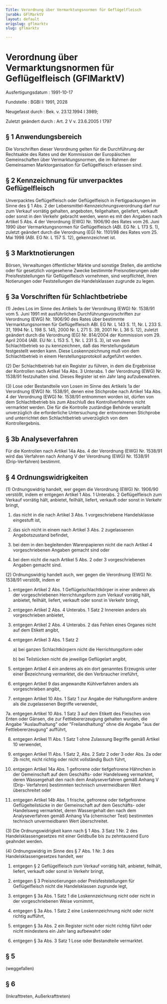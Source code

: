 ```yaml
---
Title: Verordnung über Vermarktungsnormen für Geflügelfleisch
jurabk: GFlMarktV
layout: default
origslug: gflmarktv
slug: gflmarktv

---
```


# Verordnung über Vermarktungsnormen für Geflügelfleisch (GFlMarktV)

Ausfertigungsdatum
:   1991-10-17

Fundstelle
:   BGBl I: 1991, 2028

Neugefasst durch
:   Bek. v. 23.12.1994 I 3989;

Zuletzt geändert durch
:   Art. 2 V v. 23.6.2005 I 1797


## § 1 Anwendungsbereich

Die Vorschriften dieser Verordnung gelten für die Durchführung der
Rechtsakte des Rates und der Kommission der Europäischen
Gemeinschaften über Vermarktungsnormen, die im Rahmen der Gemeinsamen
Marktorganisation für Geflügelfleisch erlassen sind.


## § 2 Kennzeichnung für unverpacktes Geflügelfleisch

Unverpacktes Geflügelfleisch oder Geflügelfleisch in Fertigpackungen
im Sinne des § 1 Abs. 2 der Lebensmittel-Kennzeichnungsverordnung darf
nur zum Verkauf vorrätig gehalten, angeboten, feilgehalten, geliefert,
verkauft oder sonst in den Verkehr gebracht werden, wenn es mit den
Angaben nach Artikel 5 Abs. 4 der Verordnung (EWG) Nr. 1906/90 des
Rates vom 26. Juni 1990 über Vermarktungsnormen für Geflügelfleisch
(ABl. EG Nr. L 173 S. 1), zuletzt geändert durch die Verordnung (EG)
Nr. 1101/98 des Rates vom 25. Mai 1998 (ABl. EG Nr. L 157 S. 12),
gekennzeichnet ist.


## § 3 Marktnotierungen

Börsen, Verwaltungen öffentlicher Märkte und sonstige Stellen, die
amtliche oder für gesetzlich vorgesehene Zwecke bestimmte
Preisnotierungen oder Preisfeststellungen für Geflügelfleisch
vornehmen, sind verpflichtet, ihren Notierungen oder Feststellungen
die Handelsklassen zugrunde zu legen.


## § 3a Vorschriften für Schlachtbetriebe

(1) Jedes Los im Sinne des Artikels 1a der Verordnung (EWG) Nr.
1538/91 vom 5. Juni 1991 mit ausführlichen Durchführungsvorschriften
zur Verordnung (EWG) Nr. 1906/90 des Rates über bestimmte
Vermarktungsnormen für Geflügelfleisch ABl. EG Nr. L 143 S. 11, Nr. L
233 S. 31, 1994 Nr. L 198 S. 145, 2000 Nr. L 271 S. 39, 2001 Nr. L 36
S. 12), zuletzt geändert durch die Verordnung (EG) Nr. 814/2004 der
Kommission vom 29. April 2004 (ABl. EU Nr. L 153 S. 1, Nr. L 231 S.
3), ist von dem Schlachtbetrieb so zu kennzeichnen, daß das
Herstellungsdatum festgestellt werden kann. Diese Loskennzeichnung muß
von dem Schlachtbetrieb in einem Herstellungsprotokoll aufgeführt
werden.

(2) Der Schlachtbetrieb hat ein Register zu führen, in dem die
Ergebnisse der Kontrollen nach Artikel 14a Abs. 3 Unterabs. 1 der
Verordnung (EWG) Nr. 1538/91 festzuhalten sind. Dieses Register ist
ein Jahr lang aufzubewahren.

(3) Lose oder Bestandteile von Losen im Sinne des Artikels 1a der
Verordnung (EWG) Nr. 1538/91, denen eine Stichprobe nach Artikel 14a
Abs. 4 der Verordnung (EWG) Nr. 1538/91 entnommen worden ist, dürfen
von dem Schlachtbetrieb bis zum Abschluß des Kontrollverfahrens nicht
vermarktet werden. Die für die Kontrolle zuständige Behörde veranlaßt
unverzüglich die erforderliche Untersuchung der entnommenen Stichprobe
und unterrichtet den Schlachtbetrieb unverzüglich von dem
Kontrollergebnis.


## § 3b Analyseverfahren

Für die Kontrollen nach Artikel 14a Abs. 4 der Verordnung (EWG) Nr.
1538/91 wird das Verfahren nach Anhang V der Verordnung (EWG) Nr.
1538/91 (Drip-Verfahren) bestimmt.


## § 4 Ordnungswidrigkeiten

(1) Ordnungswidrig handelt, wer gegen die Verordnung (EWG) Nr. 1906/90
verstößt, indem er entgegen Artikel 1 Abs. 1 Unterabs. 2
Geflügelfleisch zum Verkauf vorrätig hält, anbietet, feilhält,
liefert, verkauft oder sonst in Verkehr bringt,

1.  das nicht in die nach Artikel 3 Abs. 1 vorgeschriebene Handelsklasse
    eingestuft ist,


2.  das sich nicht in einem nach Artikel 3 Abs. 2 zugelassenen
    Angebotszustand befindet,


3.  bei dem in den begleitenden Warenpapieren nicht die nach Artikel 4
    vorgeschriebenen Angaben gemacht sind oder


4.  bei dem nicht die nach Artikel 5 Abs. 2 oder 3 vorgeschriebenen
    Angaben gemacht sind.




(2) Ordnungswidrig handelt auch, wer gegen die Verordnung (EWG) Nr.
1538/91 verstößt, indem er

1.  entgegen Artikel 2 Abs. 1 Geflügelschlachtkörper in einer anderen als
    der vorgeschriebenen Herrichtungsform zum Verkauf vorrätig hält,
    anbietet, feilhält, liefert, verkauft oder sonst in Verkehr bringt,


2.  entgegen Artikel 2 Abs. 4 Unterabs. 1 Satz 2 Innereien anders als
    vorgeschrieben anbietet,


3.  entgegen Artikel 2 Abs. 4 Unterabs. 2 das Fehlen eines Organes nicht
    auf dem Etikett angibt,


4.  entgegen Artikel 3 Abs. 1 Satz 2

    a)  bei ganzen Schlachtkörpern nicht die Herrichtungsform oder


    b)  bei Teilstücken nicht die jeweilige Geflügelart angibt,





5.  entgegen Artikel 4 ein anderes als ein dort genanntes Erzeugnis unter
    einer Bezeichnung vermarktet, die den Verbraucher irreführt,


6.  entgegen Artikel 9 das angewandte Kühlverfahren anders als
    vorgeschrieben angibt,


7.  entgegen Artikel 10 Abs. 1 Satz 1 zur Angabe der Haltungsform andere
    als die zugelassenen Begriffe verwendet,


7a. entgegen Artikel 10 Abs. 1 Satz 3 auf dem Etikett des Fleisches von
    Enten oder Gänsen, die zur Fettlebererzeugung gehalten wurden, die
    Angabe "Auslaufhaltung" oder "Freilandhaltung" ohne die Angabe "aus
    der Fettlebererzeugung" aufführt,


8.  entgegen Artikel 11 Abs. 1 Satz 1 ohne Zulassung Begriffe gemäß
    Artikel 10 verwendet,


9.  entgegen Artikel 11 Abs. 1 Satz 2, Abs. 2 Satz 2 oder 3 oder Abs. 2a
    oder 2b nicht, nicht richtig oder nicht vollständig Buch führt,


10. entgegen Artikel 14a Abs. 1 gefrorene oder tiefgefrorene Hähnchen in
    der Gemeinschaft auf dem Geschäfts- oder Handelsweg vermarktet, deren
    Wassergehalt den nach dem Analyseverfahren gemäß Anhang V (Drip-
    Verfahren) bestimmten technisch unvermeidbaren Wert überschreitet oder


11. entgegen Artikel 14b Abs. 1 frische, gefrorene oder tiefgefrorene
    Geflügelteilstücke in der Gemeinschaft auf dem Geschäfts- oder
    Handelsweg vermarktet, deren Wassergehalt den nach dem
    Analyseverfahren gemäß Anhang VIa (chemischer Test) bestimmten
    technisch unvermeidbaren Wert überschreitet.




(3) Die Ordnungswidrigkeit kann nach § 1 Abs. 3 Satz 1 Nr. 2 des
Handelsklassengesetzes mit einer Geldbuße bis zu zehntausend Euro
geahndet werden.

(4) Ordnungswidrig im Sinne des § 7 Abs. 1 Nr. 3 des
Handelsklassengesetzes handelt, wer

1.  entgegen § 2 Geflügelfleisch zum Verkauf vorrätig hält, anbietet,
    feilhält, liefert, verkauft oder sonst in Verkehr bringt,


2.  entgegen § 3 Preisnotierungen oder Preisfeststellungen für
    Geflügelfleisch nicht die Handelsklassen zugrunde legt,


3.  entgegen § 3a Abs. 1 Satz 1 die Loskennzeichnung nicht oder nicht in
    der vorgeschriebenen Weise vornimmt,


4.  entgegen § 3a Abs. 1 Satz 2 eine Loskennzeichnung nicht oder nicht
    richtig aufführt,


5.  entgegen § 3a Abs. 2 ein Register nicht oder nicht richtig führt oder
    nicht mindestens ein Jahr lang aufbewahrt oder


6.  entgegen § 3a Abs. 3 Satz 1 Lose oder Bestandteile vermarktet.





## § 5

(weggefallen)


## § 6

(Inkrafttreten, Außerkrafttreten)

